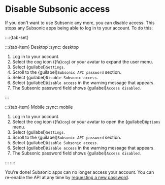 # Disable Subsonic access

If you don't want to use Subsonic any more, you can disable access. This stops any Subsonic apps being able to log in to your account. To do this:

::::{tab-set}

:::{tab-item} Desktop
:sync: desktop

1. Log in to your account.
2. Select the cog icon ({fa}`cog`) or your avatar to expand the user menu.
3. Select {guilabel}`Settings`.
4. Scroll to the {guilabel}`Subsonic API password` section.
5. Select {guilabel}`Disable Subsonic access`.
6. Select {guilabel}`Disable access` in the warning message that appears.
7. The Subsonic password field shows {guilabel}`Access disabled`.

:::

:::{tab-item} Mobile
:sync: mobile

1. Log in to your account.
2. Select the cog icon ({fa}`cog`) or your avatar to open the {guilabel}`Options` menu.
3. Select {guilabel}`Settings`.
4. Scroll to the {guilabel}`Subsonic API password` section.
5. Select {guilabel}`Disable Subsonic access`.
6. Select {guilabel}`Disable access` in the warning message that appears.
7. The Subsonic password field shows {guilabel}`Access disabled`.

:::
::::

You're done! Subsonic apps can no longer access your account. You can re-enable the API at any time by [requesting a new password](./subsonic_password.md).
